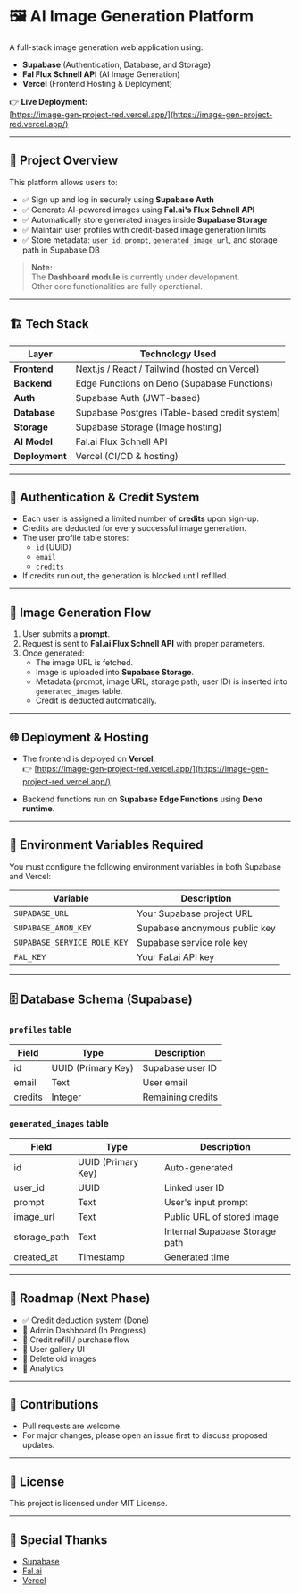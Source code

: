 # 🖼️ AI Image Generation Platform

A full-stack image generation web application using:

- **Supabase** (Authentication, Database, and Storage)
- **Fal Flux Schnell API** (AI Image Generation)
- **Vercel** (Frontend Hosting & Deployment)

👉 **Live Deployment:**  
[https://image-gen-project-red.vercel.app/](https://image-gen-project-red.vercel.app/)

---

## 🚀 Project Overview

This platform allows users to:

- ✅ Sign up and log in securely using **Supabase Auth**
- ✅ Generate AI-powered images using **Fal.ai's Flux Schnell API**
- ✅ Automatically store generated images inside **Supabase Storage**
- ✅ Maintain user profiles with credit-based image generation limits
- ✅ Store metadata: `user_id`, `prompt`, `generated_image_url`, and storage path in Supabase DB

> **Note:**  
The **Dashboard module** is currently under development.  
Other core functionalities are fully operational.

---

## 🏗️ Tech Stack

| Layer       | Technology Used               |
|-------------|---------------------------------|
| **Frontend**  | Next.js / React / Tailwind (hosted on Vercel) |
| **Backend**   | Edge Functions on Deno (Supabase Functions)   |
| **Auth**       | Supabase Auth (JWT-based)     |
| **Database**   | Supabase Postgres (Table-based credit system) |
| **Storage**    | Supabase Storage (Image hosting) |
| **AI Model**   | Fal.ai Flux Schnell API        |
| **Deployment** | Vercel (CI/CD & hosting)      |

---

## 🔐 Authentication & Credit System

- Each user is assigned a limited number of **credits** upon sign-up.
- Credits are deducted for every successful image generation.
- The user profile table stores:
  - `id` (UUID)
  - `email`
  - `credits`
- If credits run out, the generation is blocked until refilled.

---

## 📸 Image Generation Flow

1. User submits a **prompt**.
2. Request is sent to **Fal.ai Flux Schnell API** with proper parameters.
3. Once generated:
   - The image URL is fetched.
   - Image is uploaded into **Supabase Storage**.
   - Metadata (prompt, image URL, storage path, user ID) is inserted into `generated_images` table.
   - Credit is deducted automatically.

---

## 🌐 Deployment & Hosting

- The frontend is deployed on **Vercel**:  
  👉 [https://image-gen-project-red.vercel.app/](https://image-gen-project-red.vercel.app/)

- Backend functions run on **Supabase Edge Functions** using **Deno runtime**.

---

## 🔧 Environment Variables Required

You must configure the following environment variables in both Supabase and Vercel:

| Variable | Description |
|----------|-------------|
| `SUPABASE_URL` | Your Supabase project URL |
| `SUPABASE_ANON_KEY` | Supabase anonymous public key |
| `SUPABASE_SERVICE_ROLE_KEY` | Supabase service role key |
| `FAL_KEY` | Your Fal.ai API key |

---

## 🗄️ Database Schema (Supabase)

### `profiles` table

| Field | Type | Description |
|-------|------|-------------|
| id | UUID (Primary Key) | Supabase user ID |
| email | Text | User email |
| credits | Integer | Remaining credits |

### `generated_images` table

| Field | Type | Description |
|-------|------|-------------|
| id | UUID (Primary Key) | Auto-generated |
| user_id | UUID | Linked user ID |
| prompt | Text | User's input prompt |
| image_url | Text | Public URL of stored image |
| storage_path | Text | Internal Supabase Storage path |
| created_at | Timestamp | Generated time |

---

## 📝 Roadmap (Next Phase)

- ✅ Credit deduction system (Done)
- 🚧 Admin Dashboard (In Progress)
- 🚧 Credit refill / purchase flow
- 🚧 User gallery UI
- 🚧 Delete old images
- 🚧 Analytics

---

## 🤝 Contributions

- Pull requests are welcome.
- For major changes, please open an issue first to discuss proposed updates.

---

## 📄 License

This project is licensed under MIT License.

---

## 🙏 Special Thanks

- [Supabase](https://supabase.com/)
- [Fal.ai](https://fal.ai/)
- [Vercel](https://vercel.com/)
